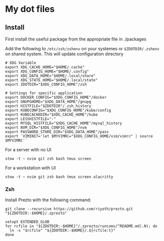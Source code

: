# My dot files


## Install
First install the useful package from the appropriate file in ./packages

Add the following to `/etc/zsh/zshenv` on your systemes or  `$ZDOTDIR/.zshenv` on shared system.
This will update configuration directory
```
# XDG Variable
export XDG_CACHE_HOME="$HOME/.cache"
export XDG_CONFIG_HOME="$HOME/.config"
export XDG_DATA_HOME="$HOME/.local/share"
export XDG_STATE_HOME="$HOME/.local/state"
export ZDOTDIR="$XDG_CONFIG_HOME"/zsh

# Settings for specific application
export DOCKER_CONFIG="$XDG_CONFIG_HOME"/docker
export GNUPGHOME="$XDG_DATA_HOME"/gnupg
export HISTFILE="$ZDOTDIR"/.zsh_history
export KUBECONFIG="$XDG_CONFIG_HOME"/kube/config
export KUBECACHEDIR="$XDG_CACHE_HOME"/kube
export LESSHISTFILE="-"
export MYSQL_HISTFILE="$XDG_CACHE_HOME"/mysql_history
export NVM_DIR="$XDG_CONFIG_HOME"/nvm
export PASSWORD_STORE_DIR="$XDG_DATA_HOME"/pass
export `VIMINIT='let $MYVIMRC="$XDG_CONFIG_HOME/vim/vimrc" | source $MYVIMRC'`
```

For a server with no UI
```
stow -t ~ nvim git zsh bash tmux screen
```

For a workstation with UI
```
stow -t ~ nvim git zsh bash tmux screen alacritty
```

### Zsh

Install Prezto with the following command:
```
git clone --recursive https://github.com/riyoth/prezto.git "${ZDOTDIR:-$HOME}/.zprezto"

setopt EXTENDED_GLOB
for rcfile in "${ZDOTDIR:-$HOME}"/.zprezto/runcoms/^README.md(.N); do
  ln -s "$rcfile" "${ZDOTDIR:-$HOME}/.${rcfile:t}"
done
```
